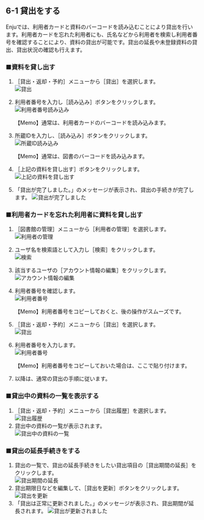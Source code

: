 6-1 貸出をする
--------------

Enjuでは、利用者カードと資料のバーコードを読み込むことにより貸出を行います。利用者カードを忘れた利用者にも、氏名などから利用者を検索し利用者番号を確認することにより、資料の貸出が可能です。貸出の延長や未登録資料の貸出、貸出状況の確認も行えます。

### ■資料を貸し出す

1. ［貸出・返却・予約］メニューから［貸出］を選択します。  
   ![貸出](assets/images/image_operation_161.png)
2. 利用者番号を入力し［読み込み］ボタンをクリックします。  
   ![利用者番号読み込み](assets/images/image_operation_163.png)

	<div class="alert alert-info">【Memo】通常は、利用者カードのバーコードを読み込みます。
	</div>

3. 所蔵IDを入力し、［読み込み］ボタンをクリックします。  
   ![所蔵ID読み込み](assets/images/image_operation_164.png)

	<div class="alert alert-info">【Memo】通常は、図書のバーコードを読み込みます。
	</div>

4. ［上記の資料を貸し出す］ボタンをクリックします。  
   ![上記の資料を貸し出す](assets/images/image_operation_165.png)
5. 「貸出が完了しました。」のメッセージが表示され、貸出の手続きが完了します。
   ![貸出が完了しました](assets/images/image_operation_166.png)

### ■利用者カードを忘れた利用者に資料を貸し出す

1. ［図書館の管理］メニューから［利用者の管理］を選択します。  
   ![利用者の管理](assets/images/image_operation_user.png)
2. ユーザ名を検索語として入力し［検索］をクリックします。  
   ![検索](assets/images/image_operation_168.png)
3. 該当するユーザの［アカウント情報の編集］をクリックします。  
   ![アカウント情報の編集](assets/images/image_operation_170.png)
4. 利用者番号を確認します。  
   ![利用者番号](assets/images/image_operation_172.png)

	<div class="alert alert-info">【Memo】利用者番号をコピーしておくと、後の操作がスムーズです。
	</div>

5. ［貸出・返却・予約］メニューから［貸出］を選択します。  
   ![貸出](assets/images/image_operation_161.png)
6. 利用者番号を入力します。  
   ![利用者番号](assets/images/image_operation_176.png)

	<div class="alert alert-info">【Memo】利用者番号をコピーしておいた場合は、ここで貼り付けます。
	</div>

7. 以降は、通常の貸出の手順に従います。

### ■貸出中の資料の一覧を表示する

1. ［貸出・返却・予約］メニューから［貸出履歴］を選択します。  
   ![貸出履歴](assets/images/image_operation_178.png)
2. 貸出中の資料の一覧が表示されます。  
   ![貸出中の資料の一覧](assets/images/image_operation_181.png)

### ■貸出の延長手続きをする

1. 貸出の一覧で、貸出の延長手続きをしたい貸出項目の［貸出期間の延長］をクリックします。  
   ![貸出期間の延長](assets/images/image_operation_183.png)
2. 貸出期限日などを編集して、［貸出を更新］ボタンをクリックします。  
   ![貸出を更新](assets/images/image_operation_185.png)
3. 「貸出は正常に更新されました。」のメッセージが表示され、貸出期間が延長されます。
   ![貸出が更新されました](assets/images/image_operation_186.png)

